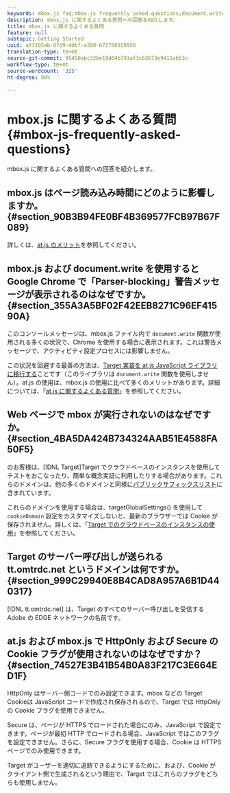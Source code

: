 ```yaml
---
keywords: mbox.js faq;mbox.js frequently asked questions;document.write;tt.omtrdc.net;parser blocking
description: mbox.js に関するよくある質問への回答を紹介します。
title: mbox.js に関するよくある質問
feature: null
subtopic: Getting Started
uuid: af3105ab-87d9-4dbf-a380-b72788928958
translation-type: tm+mt
source-git-commit: 95450abc32be19d04b791af3c62673e9411ab53c
workflow-type: tm+mt
source-wordcount: '325'
ht-degree: 98%

---
```



# mbox.js に関するよくある質問{#mbox-js-frequently-asked-questions}

mbox.js に関するよくある質問への回答を紹介します。

## mbox.js はページ読み込み時間にどのように影響しますか。{#section_90B3B94FE0BF4B369577FCB97B67F089}

詳しくは、[at.js のメリット](/help/c-implementing-target/c-implementing-target-for-client-side-web/t-mbox-download/c-target-atjs-implementation/target-atjs-implementation.md#benefits)を参照してください。

## mbox.js および document.write を使用すると Google Chrome で「Parser-blocking」警告メッセージが表示されるのはなぜですか。{#section_355A3A5BF02F42EEB8271C96EF41590A}

このコンソールメッセージは、mbox.js ファイル内で `document.write` 関数が使用される多くの状況で、Chrome を使用する場合に表示されます。これは警告メッセージで、アクティビティ設定プロセスには影響しません。

この状況を回避する最善の方法は、[Target 実装を at.js JavaScript ライブラリに移行する](/help/c-implementing-target/c-implementing-target-for-client-side-web/t-mbox-download/c-target-atjs-implementation/target-migrate-atjs.md#task_DE55DCE9AC2F49728395665DE1B1E6EA)ことです（このライブラリは `document.write` 関数を使用しません）。at.js の使用は、mbox.js の使用に比べて多くのメリットがあります。詳細については、「[at.js に関するよくある質問](/help/c-implementing-target/c-implementing-target-for-client-side-web/c-target-atjs-faq/target-atjs-faq.md#concept_D6EFE8D84A06476DB5ABD494D7E8C769)」を参照してください。

## Web ページで mbox が実行されないのはなぜですか。{#section_4BA5DA424B734324AAB51E4588FA50F5}

 のお客様は、[!DNL Target]Target でクラウドベースのインスタンスを使用してテストをおこなったり、簡単な概念実証に利用したりする場合があります。これらのドメインは、他の多くのドメインと同様に[パブリックサフィックスリスト](https://publicsuffix.org/list/public_suffix_list.dat)に含まれています。

これらのドメインを使用する場合は、targetGlobalSettings() を使用して `cookieDomain` 設定をカスタマイズしないと、最新のブラウザーでは Cookie が保存されません。詳しくは、「[Target でのクラウドベースのインスタンスの使用](/help/c-implementing-target/c-implementing-target-for-client-side-web/c-target-debugging-atjs/targeting-using-cloud-based-instances.md#concept_A2077766948F4EA081CE592D8998F566)」を参照してください。

## Target のサーバー呼び出しが送られる tt.omtrdc.net というドメインは何ですか。{#section_999C29940E8B4CAD8A957A6B1D440317}

[!DNL tt.omtrdc.net] は、Target のすべてのサーバー呼び出しを受信する Adobe の EDGE ネットワークの名前です。

## at.js および mbox.js で HttpOnly および Secure の Cookie フラグが使用されないのはなぜですか？{#section_74527E3B41B54B0A83F217C3E664ED1F}

HttpOnly はサーバー側コードでのみ設定できます。mbox などの Target Cookieは JavaScript コードで作成され保存されるので、Target では HttpOnly の Cookie フラグを使用できません。

Secure は、ページが HTTPS でロードされた場合にのみ、JavaScript で設定できます。ページが最初 HTTP でロードされる場合、JavaScript ではこのフラグを設定できません。さらに、Secure フラグを使用する場合、Cookie は HTTPS ページでのみ使用できます。

Target がユーザーを適切に追跡できるようにするために、および、Cookie が クライアント側で生成されるという理由で、Target ではこれらのフラグをどちらも使用しません。
